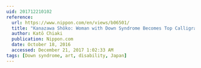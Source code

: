 ```yaml
---
uid: 201712210102
reference:
  url: https://www.nippon.com/en/views/b06501/
  title: "Kanazawa Shōko: Woman with Down Syndrome Becomes Top Calligrapher"
  author: Katō Chiaki
  publication: Nippon.com
  date: October 18, 2016
  accessed: December 21, 2017 1:02:33 AM
tags: [Down syndrome, art, disability, Japan]
---
```

